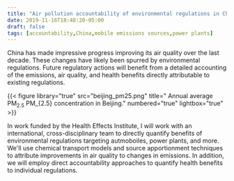 ```yaml
---
title: "Air pollution accountability of environmental regulations in China"
date: 2019-11-16T18:48:20-05:00
draft: false
tags: [accountability,China,mobile emissions sources,power plants]
---
```


China has made impressive progress improving its air quality over the last decade. These changes have likely been spurred by environmental regulations. Future regulatory actions will benefit from a detailed accounting of the emissions, air quality, and health benefits directly attributable to existing regulations. 

{{< figure library="true" src="beijing_pm25.png" title=" Annual average PM<sub>2.5</sub> PM_{2.5} concentration in Beijing." numbered="true" lightbox="true" >}}

In work funded by the Health Effects Institute, I will work with an international, cross-disciplinary team to directly quantify benefits of environmental regulations targeting autmoboiles, power plants, and more. We'll use chemical transport models and source apportionment techniques to attribute improvements in air quality to changes in emissions. In addition, we will employ direct accountability approaches to quantify health benefits to individual regulations.

